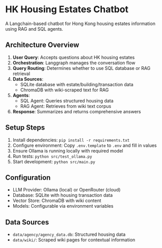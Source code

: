 # HK Housing Estates Chatbot

A Langchain-based chatbot for Hong Kong housing estates information using RAG and SQL agents.

## Architecture Overview

1. **User Query**: Accepts questions about HK housing estates
2. **Orchestration**: Langgraph manages the conversation flow
3. **Query Routing**: Determines whether to use SQL database or RAG retrieval
4. **Data Sources**:
   - SQLite database with estate/building/transaction data
   - ChromaDB with wiki-scraped text for RAG
5. **Agents**:
   - SQL Agent: Queries structured housing data
   - RAG Agent: Retrieves from wiki text corpus
6. **Response**: Summarizes and returns comprehensive answers

## Setup Steps

1. Install dependencies: `pip install -r requirements.txt`
2. Configure environment: Copy `.env.template` to `.env` and fill in values
3. Ensure Ollama is running locally with required model
4. Run tests: `python src/test_ollama.py`
5. Start development: `python src/main.py`

## Configuration

- LLM Provider: Ollama (local) or OpenRouter (cloud)
- Database: SQLite with housing transaction data
- Vector Store: ChromaDB with wiki content
- Models: Configurable via environment variables

## Data Sources

- `data/agency/agency_data.db`: Structured housing data
- `data/wiki/`: Scraped wiki pages for contextual information
